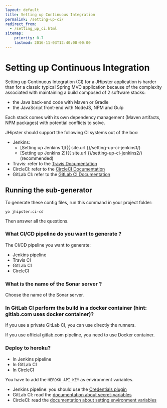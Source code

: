 ```yaml
---
layout: default
title: Setting up Continuous Integration
permalink: /setting-up-ci/
redirect_from:
  - /setting_up_ci.html
sitemap:
    priority: 0.7
    lastmod: 2016-11-03T12:40:00-00:00
---
```


# <i class="fa fa-stethoscope"></i> Setting up Continuous Integration

Setting up Continuous Integration (CI) for a JHipster application is harder than for a classic typical Spring MVC application because of the complexity associated with maintaining a build composed of 2 software stacks:

- the Java back-end code with Maven or Gradle
- the JavaScript front-end with NodeJS, NPM and Gulp

Each stack comes with its own dependency management (Maven artifacts, NPM packages) with potential conflicts to solve.

JHipster should support the following CI systems out of the box:

- Jenkins:
    - [Setting up Jenkins 1]({{ site.url }}/setting-up-ci-jenkins1/)
    - [Setting up Jenkins 2]({{ site.url }}/setting-up-ci-jenkins2/) (recommended)
- Travis: refer to the [Travis Documentation](https://docs.travis-ci.com/user/getting-started/)
- CircleCI: refer to the [CircleCI Documentation](https://circleci.com/docs/getting-started/)
- GitLab CI: refer to the [GitLab CI Documentation](https://about.gitlab.com/gitlab-ci/)

## Running the sub-generator

To generate these config files, run this command in your project folder:

`yo jhipster:ci-cd`

Then answer all the questions.


### What CI/CD pipeline do you want to generate ?

The CI/CD pipeline you want to generate:

- Jenkins pipeline
- Travis CI
- GitLab CI
- CircleCI

### What is the name of the Sonar server ?

Choose the name of the Sonar server.

### In GitLab CI perform the build in a docker container (hint: gitlab.com uses docker container)?

If you use a private GitLab CI, you can use directly the runners.

If you use official gitlab.com pipeline, you need to use Docker container.

### Deploy to heroku?

- In Jenkins pipeline
- In GitLab CI
- In CircleCI

You have to add the `HEROKU_API_KEY` as environment variables.

- Jenkins pipeline: you should use the [Credentials plugin](https://wiki.jenkins-ci.org/display/JENKINS/Credentials+Plugin)
- GitLab CI: read the [documentation about secret-variables](https://docs.gitlab.com/ce/ci/variables/#secret-variables)
- CircleCI: read the [documentation about setting environment variables](https://circleci.com/docs/environment-variables/#setting-environment-variables-for-all-commands-without-adding-them-to-git)
